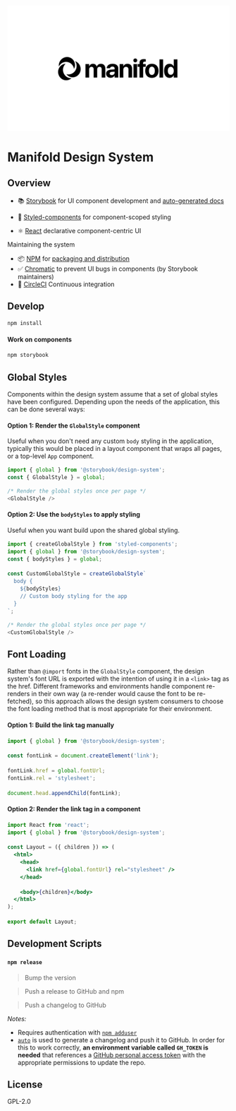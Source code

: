![](/.github/banner.png)

# Manifold Design System

## Overview

- 📚 [Storybook](https://storybook.js.org) for UI component development and
  [auto-generated docs](https://medium.com/storybookjs/storybook-docs-sneak-peak-5be78445094a)

- 💅 [Styled-components](https://www.styled-components.com/) for component-scoped styling

- ⚛️ [React](https://reactjs.org/) declarative component-centric UI

Maintaining the system

- 📦 [NPM](https://www.npmjs.com/) for
  [packaging and distribution](https://blog.hichroma.com/how-packaging-makes-it-dead-simple-to-share-ui-components-29912593539d)
- ✅ [Chromatic](https://www.chromatic.com/) to prevent UI bugs in components (by Storybook
  maintainers)
- 🚥 [CircleCI](https://circleci.com/) Continuous integration

## Develop

```bash
npm install
```

#### Work on components

```bash
npm storybook
```

## Global Styles

Components within the design system assume that a set of global styles have been configured.
Depending upon the needs of the application, this can be done several ways:

#### Option 1: Render the `GlobalStyle` component

Useful when you don't need any custom `body` styling in the application, typically this would be
placed in a layout component that wraps all pages, or a top-level `App` component.

```javascript
import { global } from '@storybook/design-system';
const { GlobalStyle } = global;
```

```javascript
/* Render the global styles once per page */
<GlobalStyle />
```

#### Option 2: Use the `bodyStyles` to apply styling

Useful when you want build upon the shared global styling.

```javascript
import { createGlobalStyle } from 'styled-components';
import { global } from '@storybook/design-system';
const { bodyStyles } = global;

const CustomGlobalStyle = createGlobalStyle`
  body {
    ${bodyStyles}
    // Custom body styling for the app
  }
`;
```

```javascript
/* Render the global styles once per page */
<CustomGlobalStyle />
```

## Font Loading

Rather than `@import` fonts in the `GlobalStyle` component, the design system's font URL is exported
with the intention of using it in a `<link>` tag as the href. Different frameworks and environments
handle component re-renders in their own way (a re-render would cause the font to be re-fetched), so
this approach allows the design system consumers to choose the font loading method that is most
appropriate for their environment.

#### Option 1: Build the link tag manually

```javascript
import { global } from '@storybook/design-system';

const fontLink = document.createElement('link');

fontLink.href = global.fontUrl;
fontLink.rel = 'stylesheet';

document.head.appendChild(fontLink);
```

#### Option 2: Render the link tag in a component

```jsx
import React from 'react';
import { global } from '@storybook/design-system';

const Layout = ({ children }) => (
  <html>
    <head>
      <link href={global.fontUrl} rel="stylesheet" />
    </head>

    <body>{children}</body>
  </html>
);

export default Layout;
```

## Development Scripts

#### `npm release`

> Bump the version

> Push a release to GitHub and npm

> Push a changelog to GitHub

_Notes:_

- Requires authentication with [`npm adduser`](https://docs.npmjs.com/cli/adduser.html)
- [`auto`](https://github.com/intuit/auto) is used to generate a changelog and push it to GitHub. In
  order for this to work correctly, **an environment variable called `GH_TOKEN` is needed** that
  references a
  [GitHub personal access token](https://help.github.com/en/articles/creating-a-personal-access-token-for-the-command-line)
  with the appropriate permissions to update the repo.

## License

GPL-2.0
